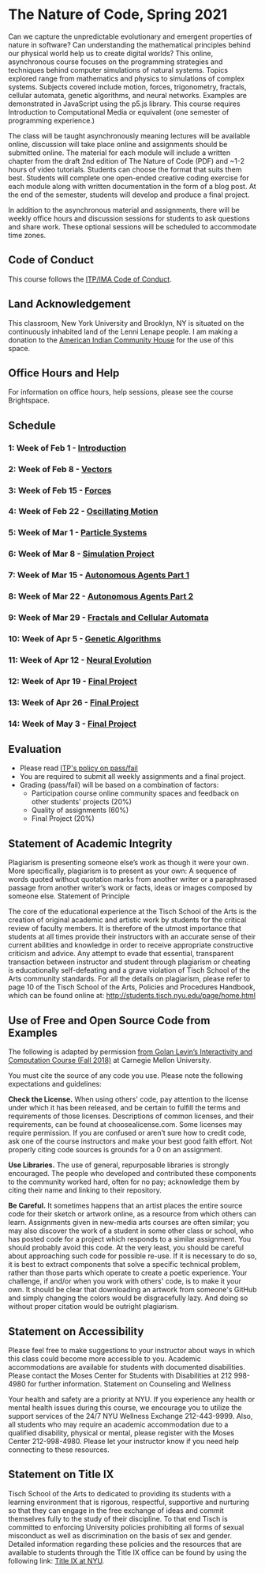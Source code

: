# The Nature of Code, Spring 2021

Can we capture the unpredictable evolutionary and emergent properties of nature in software? Can understanding the mathematical principles behind our physical world help us to create digital worlds? This online, asynchronous course focuses on the programming strategies and techniques behind computer simulations of natural systems. Topics explored range from mathematics and physics to simulations of complex systems. Subjects covered include motion, forces, trigonometry, fractals, cellular automata, genetic algorithms, and neural networks. Examples are demonstrated in JavaScript using the p5.js library. This course requires Introduction to Computational Media or equivalent (one semester of programming experience.)

The class will be taught asynchronously meaning lectures will be available online, discussion will take place online and assignments should be submitted online. The material for each module will include a written chapter from the draft 2nd edition of The Nature of Code (PDF) and ~1-2 hours of video tutorials. Students can choose the format that suits them best. Students will complete one open-ended creative coding exercise for each module along with written documentation in the form of a blog post. At the end of the semester, students will develop and produce a final project.

In addition to the asynchronous material and assignments, there will be weekly office hours and discussion sessions for students to ask questions and share work. These optional sessions will be scheduled to accommodate time zones.

## Code of Conduct

This course follows the [ITP/IMA Code of Conduct](https://github.com/ITPNYU/ITP-IMA-Code-of-Conduct/blob/main/README.md).

## Land Acknowledgement

This classroom, New York University and Brooklyn, NY is situated on the continuously inhabited land of the Lenni Lenape people. I am making a donation to the [American Indian Community House](https://aich.org/) for the use of this space.

## Office Hours and Help

For information on office hours, help sessions, please see the course Brightspace.

## Schedule

### 1: Week of Feb 1 - [Introduction](module00-intro)

### 2: Week of Feb 8 - [Vectors](module01-vectors)

### 3: Week of Feb 15 - [Forces](module02-forces)

### 4: Week of Feb 22 - [Oscillating Motion](module03-osc)

### 5: Week of Mar 1 - [Particle Systems](module04-systems)

### 6: Week of Mar 8 - [Simulation Project](projects/simulation)

### 7: Week of Mar 15 - [Autonomous Agents Part 1](module05-agents)

### 8: Week of Mar 22 - [Autonomous Agents Part 2](module05-agents)

### 9: Week of Mar 29 - [Fractals and Cellular Automata](module06-fractals-ca)

### 10: Week of Apr 5 - [Genetic Algorithms](module07-ga)

### 11: Week of Apr 12 - [Neural Evolution](module08-neuro)

### 12: Week of Apr 19 - [Final Project](projects/final)

### 13: Week of Apr 26 - [Final Project](projects/final)

### 14: Week of May 3 - [Final Project](projects/final)

## Evaluation

- Please read [ITP's policy on pass/fail](http://help.itp.nyu.edu/academic-policies/pass-fail)
- You are required to submit all weekly assignments and a final project.
- Grading (pass/fail) will be based on a combination of factors:
  - Participation course online community spaces and feedback on other students' projects (20%)
  - Quality of assignments (60%)
  - Final Project (20%)

## Statement of Academic Integrity

Plagiarism is presenting someone else’s work as though it were your own. More specifically, plagiarism is to present as your own: A sequence of words quoted without quotation marks from another writer or a paraphrased passage from another writer’s work or facts, ideas or images composed by someone else.
Statement of Principle

The core of the educational experience at the Tisch School of the Arts is the creation of original academic and artistic work by students for the critical review of faculty members. It is therefore of the utmost importance that students at all times provide their instructors with an accurate sense of their current abilities and knowledge in order to receive appropriate constructive criticism and advice. Any attempt to evade that essential, transparent transaction between instructor and student through plagiarism or cheating is educationally self-defeating and a grave violation of Tisch School of the Arts community standards. For all the details on plagiarism, please refer to page 10 of the Tisch School of the Arts, Policies and Procedures Handbook, which can be found online at: http://students.tisch.nyu.edu/page/home.html

## Use of Free and Open Source Code from Examples

The following is adapted by permission [from Golan Levin’s Interactivity and Computation Course (Fall 2018)](http://cmuems.com/2018/60212f/syllabus/academic-integrity/) at Carnegie Mellon University.

You must cite the source of any code you use. Please note the following expectations and guidelines:

**Check the License.** When using others' code, pay attention to the license under which it has been released, and be certain to fulfill the terms and requirements of those licenses. Descriptions of common licenses, and their requirements, can be found at choosealicense.com. Some licenses may require permission. If you are confused or aren’t sure how to credit code, ask one of the course instructors and make your best good faith effort. Not properly citing code sources is grounds for a 0 on an assignment.

**Use Libraries.** The use of general, repurposable libraries is strongly encouraged. The people who developed and contributed these components to the community worked hard, often for no pay; acknowledge them by citing their name and linking to their repository.

**Be Careful.** It sometimes happens that an artist places the entire source code for their sketch or artwork online, as a resource from which others can learn. Assignments given in new-media arts courses are often similar; you may also discover the work of a student in some other class or school, who has posted code for a project which responds to a similar assignment. You should probably avoid this code. At the very least, you should be careful about approaching such code for possible re-use. If it is necessary to do so, it is best to extract components that solve a specific technical problem, rather than those parts which operate to create a poetic experience. Your challenge, if and/or when you work with others' code, is to make it your own. It should be clear that downloading an artwork from someone's GitHub and simply changing the colors would be disgracefully lazy. And doing so without proper citation would be outright plagiarism.

## Statement on Accessibility

Please feel free to make suggestions to your instructor about ways in which this class could become more accessible to you. Academic accommodations are available for students with documented disabilities. Please contact the Moses Center for Students with Disabilities at 212 998-4980 for further information.
Statement on Counseling and Wellness

Your health and safety are a priority at NYU. If you experience any health or mental health issues during this course, we encourage you to utilize the support services of the 24/7 NYU Wellness Exchange 212-443-9999. Also, all students who may require an academic accommodation due to a qualified disability, physical or mental, please register with the Moses Center 212-998-4980. Please let your instructor know if you need help connecting to these resources.

## Statement on Title IX

Tisch School of the Arts to dedicated to providing its students with a learning environment that is rigorous, respectful, supportive and nurturing so that they can engage in the free exchange of ideas and commit themselves fully to the study of their discipline. To that end Tisch is committed to enforcing University policies prohibiting all forms of sexual misconduct as well as discrimination on the basis of sex and gender. Detailed information regarding these policies and the resources that are available to students through the Title IX office can be found by using the following link: [Title IX at NYU](https://www.nyu.edu/about/policies-guidelines-compliance/equal-opportunity/title9.html).
